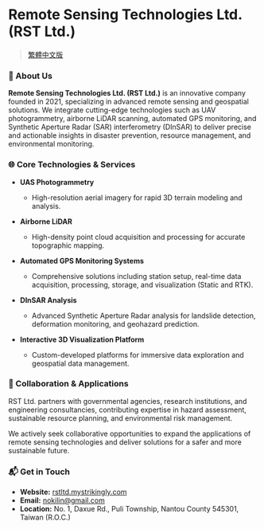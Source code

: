 # Remote Sensing Technologies Ltd. (RST Ltd.)
> [繁體中文版](https://github.com/rstltd/.github/blob/main/profile/README_zh.md)

### 🚩 About Us

**Remote Sensing Technologies Ltd. (RST Ltd.)** is an innovative company founded in 2021, specializing in advanced remote sensing and geospatial solutions. We integrate cutting-edge technologies such as UAV photogrammetry, airborne LiDAR scanning, automated GPS monitoring, and Synthetic Aperture Radar (SAR) interferometry (DInSAR) to deliver precise and actionable insights in disaster prevention, resource management, and environmental monitoring.

### 🌐 Core Technologies & Services

- **UAS Photogrammetry**
  - High-resolution aerial imagery for rapid 3D terrain modeling and analysis.

- **Airborne LiDAR**
  - High-density point cloud acquisition and processing for accurate topographic mapping.

- **Automated GPS Monitoring Systems**
  - Comprehensive solutions including station setup, real-time data acquisition, processing, storage, and visualization (Static and RTK).

- **DInSAR Analysis**
  - Advanced Synthetic Aperture Radar analysis for landslide detection, deformation monitoring, and geohazard prediction.

- **Interactive 3D Visualization Platform**
  - Custom-developed platforms for immersive data exploration and geospatial data management.

### 🤝 Collaboration & Applications

RST Ltd. partners with governmental agencies, research institutions, and engineering consultancies, contributing expertise in hazard assessment, sustainable resource planning, and environmental risk management.

We actively seek collaborative opportunities to expand the applications of remote sensing technologies and deliver solutions for a safer and more sustainable future.

### 📬 Get in Touch

- **Website:** [rstltd.mystrikingly.com](https://rstltd.mystrikingly.com/)
- **Email:** nokilin@gmail.com
- **Location:** No. 1, Daxue Rd., Puli Township, Nantou County 545301, Taiwan (R.O.C.)
